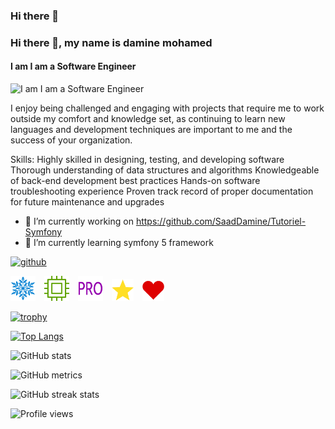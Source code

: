 ### Hi there 👋

### Hi there 👋, my name is damine mohamed 
#### I am I am a Software Engineer 
![I am I am a Software Engineer ](https://arturssmirnovs.github.io/github-profile-readme-generator/images/banner.png)

I enjoy being challenged and engaging with projects that require me to work outside my comfort and knowledge set, as continuing to learn new languages and development techniques are important to me and the success of your organization.

Skills: Highly skilled in designing, testing, and developing software Thorough understanding of data structures and algorithms Knowledgeable of back-end development best practices Hands-on software troubleshooting experience Proven track record of proper documentation for future maintenance and upgrades

- 🔭 I’m currently working on https://github.com/SaadDamine/Tutoriel-Symfony 
- 🌱 I’m currently learning symfony 5 framework 


[<img src='https://cdn.jsdelivr.net/npm/simple-icons@3.0.1/icons/github.svg' alt='github' height='40'>](https://github.com/SaadDamine)  

<a href='https://archiveprogram.github.com/'><img src='https://raw.githubusercontent.com/acervenky/animated-github-badges/master/assets/acbadge.gif' width='40' height='40'></a> <a href='https://docs.github.com/en/developers'><img src='https://raw.githubusercontent.com/acervenky/animated-github-badges/master/assets/devbadge.gif' width='40' height='40'></a> <a href='https://github.com/pricing'><img src='https://raw.githubusercontent.com/acervenky/animated-github-badges/master/assets/pro.gif' width='40' height='40'></a> <a href='https://stars.github.com/'><img src='https://raw.githubusercontent.com/acervenky/animated-github-badges/master/assets/starbadge.gif' width='35' height='35'></a> <a href='https://docs.github.com/en/github/supporting-the-open-source-community-with-github-sponsors'><img src='https://raw.githubusercontent.com/acervenky/animated-github-badges/master/assets/sponsorbadge.gif' width='35' height='35'></a> 

[![trophy](https://github-profile-trophy.vercel.app/?username=SaadDamine)](https://github.com/ryo-ma/github-profile-trophy)

[![Top Langs](https://github-readme-stats.vercel.app/api/top-langs/?username=SaadDamine)](https://github.com/anuraghazra/github-readme-stats)

![GitHub stats](https://github-readme-stats.vercel.app/api?username=SaadDamine&show_icons=true&count_private=true)  

![GitHub metrics](https://metrics.lecoq.io/SaadDamine)  

![GitHub streak stats](https://github-readme-streak-stats.herokuapp.com/?user=SaadDamine)  

![Profile views](https://gpvc.arturio.dev/SaadDamine)  




